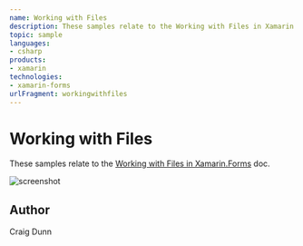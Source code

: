 ```yaml
---
name: Working with Files
description: These samples relate to the Working with Files in Xamarin.Forms doc.
topic: sample
languages:
- csharp
products:
- xamarin
technologies:
- xamarin-forms
urlFragment: workingwithfiles
---
```

Working with Files
==============

These samples relate to the [Working with Files in Xamarin.Forms](http://developer.xamarin.com/guides/cross-platform/xamarin-forms/working-with/files/) doc.

![screenshot](https://raw.githubusercontent.com/xamarin/xamarin-forms-samples/master/WorkingWithFiles/Screenshots/SaveAndLoad-sml.png "Save and load a file")

Author
------

Craig Dunn
